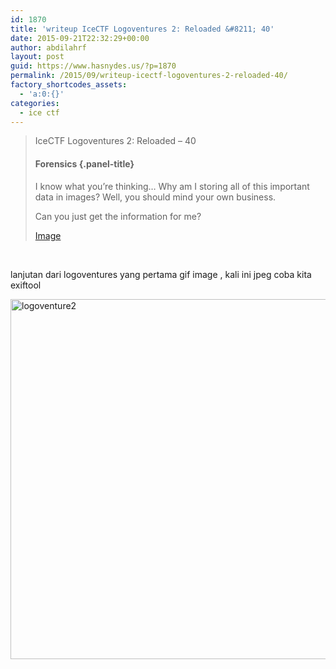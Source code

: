 ```yaml
---
id: 1870
title: 'writeup IceCTF Logoventures 2: Reloaded &#8211; 40'
date: 2015-09-21T22:32:29+00:00
author: abdilahrf
layout: post
guid: https://www.hasnydes.us/?p=1870
permalink: /2015/09/writeup-icectf-logoventures-2-reloaded-40/
factory_shortcodes_assets:
  - 'a:0:{}'
categories:
  - ice ctf
---
```

> IceCTF Logoventures 2: Reloaded &#8211; 40
> 
> #### Forensics {.panel-title}
> 
> I know what you&#8217;re thinking&#8230; Why am I storing all of this important data in images? Well, you should mind your own business.
> 
> Can you just get the information for me?
> 
> <a href="https://icec.tf/problem-static/stage1/forensics/logoventures2/logo.jpg" target="_blank">Image</a>

&nbsp;

lanjutan dari logoventures yang pertama gif image , kali ini jpeg coba kita exiftool

[<img class="aligncenter size-large wp-image-1871" src="https://www.hasnydes.us/wp-content/uploads/2015/09/logoventure2-1024x576.png" alt="logoventure2" width="1024" height="576" />](https://www.hasnydes.us/wp-content/uploads/2015/09/logoventure2.png)